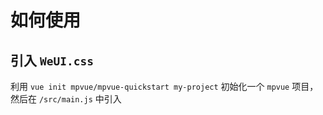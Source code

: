 # 如何使用

## 引入 `WeUI.css`
利用 `vue init mpvue/mpvue-quickstart my-project` 初始化一个 `mpvue` 项目，然后在 `/src/main.js` 中引入
